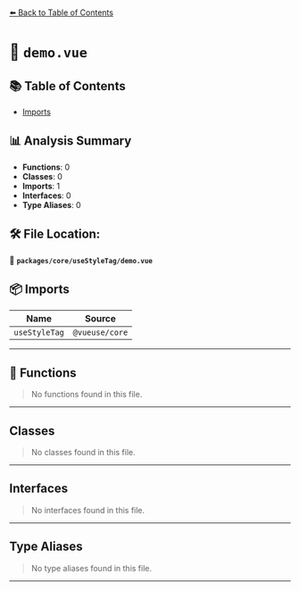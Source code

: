 [⬅️ Back to Table of Contents](../../../index.md)

# 📄 `demo.vue`

## 📚 Table of Contents

- [Imports](#imports)

## 📊 Analysis Summary

- **Functions**: 0
- **Classes**: 0
- **Imports**: 1
- **Interfaces**: 0
- **Type Aliases**: 0

## 🛠️ File Location:
📂 **`packages/core/useStyleTag/demo.vue`**

## 📦 Imports

| Name | Source |
|------|--------|
| `useStyleTag` | `@vueuse/core` |


---

## 🔧 Functions

> No functions found in this file.


---

## Classes

> No classes found in this file.


---

## Interfaces

> No interfaces found in this file.


---

## Type Aliases

> No type aliases found in this file.


---